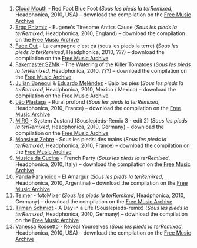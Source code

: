 1. [Cloud Mouth](https://musicbrainz.org/artist/b0479cb5-7159-49ff-83a5-9fc6da052ebc) - Red Foot Blue Foot (_Sous les pieds la terRemixed_, Headphonica, 2010, USA) – download the compilation on the [Free Music Archive](http://freemusicarchive.org/music/Various_Artists_at_Headphonica/Sous_les_pieds_la_terRemixed/)
1. [Ergo Phizmiz](https://musicbrainz.org/artist/8a0194ad-6b24-448b-a069-5e7baf2eb1dd) - Eugene's Tiresome Antics Cause (_Sous les pieds la terRemixed_, Headphonica, 2010, England) – download the compilation on the [Free Music Archive](http://freemusicarchive.org/music/Various_Artists_at_Headphonica/Sous_les_pieds_la_terRemixed/)
1. [Fade Out](https://musicbrainz.org/artist/d6f385a9-80c9-42d2-9205-5d788e35364d) - La campagne c'est ça (sous les pieds la terre) (_Sous les pieds la terRemixed_, Headphonica, 2010, ???) – download the compilation on the [Free Music Archive](http://freemusicarchive.org/music/Various_Artists_at_Headphonica/Sous_les_pieds_la_terRemixed/)
1. [Fakemaster SZMK](https://musicbrainz.org/artist/3c00b8d3-b6ec-447b-a71e-35dbf4ebfcc7) - The Watering of the Killer Tomatoes (_Sous les pieds la terRemixed_, Headphonica, 2010, ???) – download the compilation on the [Free Music Archive](http://freemusicarchive.org/music/Various_Artists_at_Headphonica/Sous_les_pieds_la_terRemixed/)
1. [Julian Bonequi](https://musicbrainz.org/artist/785f42f7-caae-409f-929e-902c0f2ce139) & [Eduardo Meléndez](https://musicbrainz.org/artist/1a736378-0911-4dfe-b70b-72f0cc8eb17d) - Bajo los pies (_Sous les pieds la terRemixed_, Headphonica, 2010, Mexico / Mexico) – download the compilation on the [Free Music Archive](http://freemusicarchive.org/music/Various_Artists_at_Headphonica/Sous_les_pieds_la_terRemixed/)
1. [Léo Plastaga](https://musicbrainz.org/artist/f63a7b16-8f94-4d27-8cc3-2407b761cfb1) - Rural profond (_Sous les pieds la terRemixed_, Headphonica, 2010, France) – download the compilation on the [Free Music Archive](http://freemusicarchive.org/music/Various_Artists_at_Headphonica/Sous_les_pieds_la_terRemixed/)
1. [MIRG](https://musicbrainz.org/artist/155a97c4-f4f7-45c1-a958-0b68b9772e81) - System Zustand (Souslepieds-Remix 3 - edit 2) (_Sous les pieds la terRemixed_, Headphonica, 2010, Germany) – download the compilation on the [Free Music Archive](http://freemusicarchive.org/music/Various_Artists_at_Headphonica/Sous_les_pieds_la_terRemixed/)
1. [Monsieur Zebre](https://musicbrainz.org/artist/4b219784-81ef-4429-8ed5-d160e89c8005) - Sous les pieds: des mains (_Sous les pieds la terRemixed_, Headphonica, 2010, France) – download the compilation on the [Free Music Archive](http://freemusicarchive.org/music/Various_Artists_at_Headphonica/Sous_les_pieds_la_terRemixed/)
1. [Musica da Cucina](https://musicbrainz.org/artist/cc97bf8c-539a-498b-8436-f4f28ac8874f) - French Party (_Sous les pieds la terRemixed_, Headphonica, 2010, Italy) – download the compilation on the [Free Music Archive](http://freemusicarchive.org/music/Various_Artists_at_Headphonica/Sous_les_pieds_la_terRemixed/)
1. [Panda Paranoico](https://musicbrainz.org/artist/b30de0fd-f39a-434b-bea6-220fe7d5e4a4) - El Amargur (_Sous les pieds la terRemixed_, Headphonica, 2010, Argentina) – download the compilation on the [Free Music Archive](http://freemusicarchive.org/music/Various_Artists_at_Headphonica/Sous_les_pieds_la_terRemixed/)
1. [Teimer](https://musicbrainz.org/artist/e50cecc5-5142-4936-bb83-86235468bc28) - fotoMixer (_Sous les pieds la terRemixed_, Headphonica, 2010, Germany) – download the compilation on the [Free Music Archive](http://freemusicarchive.org/music/Various_Artists_at_Headphonica/Sous_les_pieds_la_terRemixed/)
1. [Tilman Schmidt](https://musicbrainz.org/artist/954430aa-fdee-499f-a6e8-e0365f664363) - A Day in a Life (Souslepieds-remix) (_Sous les pieds la terRemixed_, Headphonica, 2010, Germany) – download the compilation on the [Free Music Archive](http://freemusicarchive.org/music/Various_Artists_at_Headphonica/Sous_les_pieds_la_terRemixed/)
1. [Vanessa Rossetto](https://musicbrainz.org/artist/cb5b0711-b628-4114-b4e7-d25b6b86ee40) - Reveal Yourselves (_Sous les pieds la terRemixed_, Headphonica, 2010, USA) – download the compilation on the [Free Music Archive](http://freemusicarchive.org/music/Various_Artists_at_Headphonica/Sous_les_pieds_la_terRemixed/)
